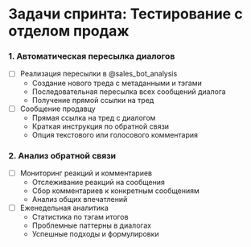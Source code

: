 # Задачи спринта: Тестирование с отделом продаж

### 1. Автоматическая пересылка диалогов
- [ ] Реализация пересылки в @sales_bot_analysis
  - Создание нового треда с метаданными и тэгами
  - Последовательная пересылка всех сообщений диалога
  - Получение прямой ссылки на тред
- [ ] Сообщение продавцу
  - Прямая ссылка на тред с диалогом
  - Краткая инструкция по обратной связи
  - Опция текстового или голосового комментария

### 2. Анализ обратной связи
- [ ] Мониторинг реакций и комментариев
  - Отслеживание реакций на сообщения
  - Сбор комментариев к конкретным сообщениям
  - Анализ общих впечатлений
- [ ] Еженедельная аналитика
  - Статистика по тэгам итогов
  - Проблемные паттерны в диалогах
  - Успешные подходы и формулировки
